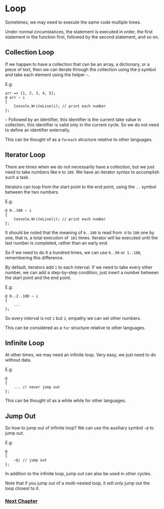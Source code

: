 # Loop
Sometimes, we may need to execute the same code multiple times.

Under normal circumstances, the statement is executed in order, the first statement in the function first, followed by the second statement, and so on.
## Collection Loop
If we happen to have a collection that can be an array, a dictionary, or a piece of text, then we can iterate through the collection using the `@` symbol and take each element using the helper `~`.

E.g:
```
arr => [1, 2, 3, 4, 5];
@ arr ~ i
{
    Console.WriteLine(i); // print each number
};
```
`~` Followed by an identifier, this identifier is the current take value in collection, this identifier is valid only in the current cycle. So we do not need to define an identifier externally.

This can be thought of as a `foreach` structure relative to other languages.
## Iterator Loop
There are times when we do not necessarily have a collection, but we just need to take numbers like `0` to `100`. We have an iterator syntax to accomplish such a task.

Iterators can loop from the start point to the end point, using the `..` symbol between the two numbers.

E.g:
```
@ 0..100 ~ i
{
    Console.WriteLine(i); // print each number
};
```
It should be noted that the meaning of `0..100` is read from` 0` to `100` one by one, that is, a total execution of` 101` times. Iterator will be executed until the last number is completed, rather than an early end.

So if we need to do it a hundred times, we can use `0..99` or` 1..100`, remembering this difference.

By default, iterators add `1` to each interval. If we need to take every other number, we can add a step-by-step condition, just insert a number between the start point and the end point.

E.g:
```
@ 0..2..100 ~ i
{
    ...
};
```
So every interval is not `1` but `2`, empathy we can set other numbers.

This can be considered as a `for` structure relative to other languages.
## Infinite Loop
At other times, we may need an infinite loop. Very easy, we just need to do without data.

E.g:
```
@
{
    ... // never jump out
};
```
This can be thought of as a while while for other languages.
## Jump Out
So how to jump out of infinite loop? We can use the auxiliary symbol `~@` to jump out.

E.g:
```
@
{
    ~@; // jump out
};
```
In addition to the infinite loop, jump out can also be used in other cycles.

Note that if you jump out of a multi-nested loop, it will only jump out the loop closest to it.

### [Next Chapter](function-type.md)